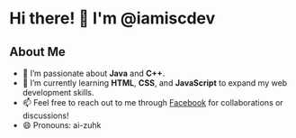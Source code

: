 # Hi there! 👋 I'm @iamiscdev

## About Me
- 👀 I’m passionate about **Java** and **C++**.
- 🌱 I’m currently learning **HTML**, **CSS**, and **JavaScript** to expand my web development skills.
- 📫 Feel free to reach out to me through [Facebook](https://www.facebook.com/isaacrei.13) for collaborations or discussions!
- 😄 Pronouns: ai-zuhk

<!---
iamiscdev/iamiscdev is a ✨ special ✨ repository because its `README.md` (this file) appears on your GitHub profile.
You can click the Preview link to take a look at your changes.
--->
